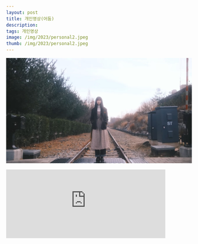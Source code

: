 ```yaml
---
layout: post
title: 개인영상(어둠)
description: 
tags: 개인영상
image: /img/2023/personal2.jpeg
thumb: /img/2023/personal2.jpeg
---
```


![](../img/2023/personal2.jpeg)
<iframe width="432" height="185.5" src="https://www.youtube.com/embed/_0gObQon3Zk" title="어둠" frameborder="0" allow="accelerometer; autoplay; clipboard-write; encrypted-media; gyroscope; picture-in-picture; web-share" allowfullscreen></iframe>